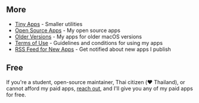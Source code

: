 ## More

- [Tiny Apps](/tiny-apps) - Smaller utilities
- [Open Source Apps](https://github.com/search?q=user%3Asindresorhus+language%3Aswift+topic%3Aapp+archived%3Afalse&type=repositories) - My open source apps
- [Older Versions](/apps/older-versions) - My apps for older macOS versions
- [Terms of Use](/apps/terms) - Guidelines and conditions for using my apps
- [RSS Feed for New Apps](/rss-apps.xml) - Get notified about new apps I publish

## Free

If you're a student, open-source maintainer, Thai citizen (❤️ Thailand), or cannot afford my paid apps, [reach out](mailto:sindresorhus@gmail.com?subject=Free%20promo%20code%20for%20%5Bapp%5D), and I'll give you any of my paid apps for free.
